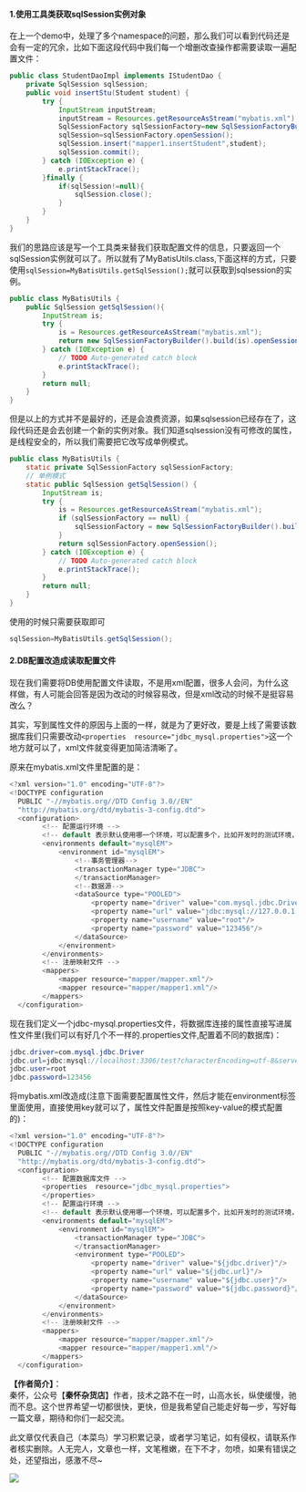 #### 1.使用工具类获取sqlSession实例对象
在上一个demo中，处理了多个namespace的问题，那么我们可以看到代码还是会有一定的冗余，比如下面这段代码中我们每一个增删改查操作都需要读取一遍配置文件：
``` java
public class StudentDaoImpl implements IStudentDao {
    private SqlSession sqlSession;
	public void insertStu(Student student) {
		try {
			InputStream inputStream;
			inputStream = Resources.getResourceAsStream("mybatis.xml");
			SqlSessionFactory sqlSessionFactory=new SqlSessionFactoryBuilder().build(inputStream);
			sqlSession=sqlSessionFactory.openSession();
			sqlSession.insert("mapper1.insertStudent",student);
			sqlSession.commit();
		} catch (IOException e) {
			e.printStackTrace();
		}finally {
		    if(sqlSession!=null){
		        sqlSession.close();
            }
        }
	}
}
```
我们的思路应该是写一个工具类来替我们获取配置文件的信息，只要返回一个sqlSession实例就可以了。所以就有了MyBatisUtils.class,下面这样的方式，只要使用`sqlSession=MyBatisUtils.getSqlSession();`就可以获取到sqlsession的实例。
```java
public class MyBatisUtils {
    public SqlSession getSqlSession(){
        InputStream is;
        try {
            is = Resources.getResourceAsStream("mybatis.xml");
            return new SqlSessionFactoryBuilder().build(is).openSession();
        } catch (IOException e) {
            // TODO Auto-generated catch block
            e.printStackTrace();
        }
        return null;
    }
}
```
但是以上的方式并不是最好的，还是会浪费资源，如果sqlsession已经存在了，这段代码还是会去创建一个新的实例对象。我们知道sqlsession没有可修改的属性，是线程安全的，所以我们需要把它改写成单例模式。
``` java
public class MyBatisUtils {
    static private SqlSessionFactory sqlSessionFactory;
    // 单例模式
    static public SqlSession getSqlSession() {
        InputStream is;
        try {
            is = Resources.getResourceAsStream("mybatis.xml");
            if (sqlSessionFactory == null) {
                sqlSessionFactory = new SqlSessionFactoryBuilder().build(is);
            }
            return sqlSessionFactory.openSession();
        } catch (IOException e) {
            // TODO Auto-generated catch block
            e.printStackTrace();
        }
        return null;
    }
}
```
使用的时候只需要获取即可
```java
sqlSession=MyBatisUtils.getSqlSession();
```
#### 2.DB配置改造成读取配置文件
现在我们需要将DB使用配置文件读取，不是用xml配置，很多人会问，为什么这样做，有人可能会回答是因为改动的时候容易改，但是xml改动的时候不是挺容易改么？

其实，写到属性文件的原因与上面的一样，就是为了更好改，要是上线了需要该数据库我们只需要改动`<properties  resource="jdbc_mysql.properties">`这一个地方就可以了，xml文件就变得更加简洁清晰了。

原来在mybatis.xml文件里配置的是：
``` java
<?xml version="1.0" encoding="UTF-8"?>
<!DOCTYPE configuration
  PUBLIC "-//mybatis.org//DTD Config 3.0//EN"
  "http://mybatis.org/dtd/mybatis-3-config.dtd">
  <configuration>
  		<!-- 配置运行环境 -->
  		<!-- default 表示默认使用哪一个环境，可以配置多个，比如开发时的测试环境，上线后的正式环境等 -->
  		<environments default="mysqlEM">
  			<environment id="mysqlEM">
                <!--事务管理器-->
  				<transactionManager type="JDBC">		
  				</transactionManager>
                <!--数据源-->
  				<dataSource type="POOLED">
  					<property name="driver" value="com.mysql.jdbc.Driver"/>
  					<property name="url" value="jdbc:mysql://127.0.0.1:3306/test"/>
  					<property name="username" value="root"/>
  					<property name="password" value="123456"/>
  				</dataSource>
  			</environment>
  		</environments>
  		<!-- 注册映射文件 -->
  		<mappers>
  			<mapper resource="mapper/mapper.xml"/>
            <mapper resource="mapper/mapper1.xml"/>
  		</mappers>
  </configuration>
```
现在我们定义一个jdbc-mysql.properties文件，将数据库连接的属性直接写进属性文件里(我们可以有好几个不一样的.properties文件,配置着不同的数据库)：

``` java
jdbc.driver=com.mysql.jdbc.Driver
jdbc.url=jdbc:mysql://localhost:3306/test?characterEncoding=utf-8&serverTimezone=UTC
jdbc.user=root
jdbc.password=123456
```

将mybatis.xml改造成(注意下面需要配置属性文件，然后才能在environment标签里面使用，直接使用key就可以了，属性文件配置是按照key-value的模式配置的)：

``` java
<?xml version="1.0" encoding="UTF-8"?>
<!DOCTYPE configuration
  PUBLIC "-//mybatis.org//DTD Config 3.0//EN"
  "http://mybatis.org/dtd/mybatis-3-config.dtd">
  <configuration>
        <!-- 配置数据库文件 -->
        <properties  resource="jdbc_mysql.properties">
        </properties>
  		<!-- 配置运行环境 -->
  		<!-- default 表示默认使用哪一个环境，可以配置多个，比如开发时的测试环境，上线后的正式环境等 -->
  		<environments default="mysqlEM">
            <environment id="mysqlEM">
                <transactionManager type="JDBC">
                </transactionManager>
                <environment type="POOLED">
                    <property name="driver" value="${jdbc.driver}"/>
                    <property name="url" value="${jdbc.url}"/>
                    <property name="username" value="${jdbc.user}"/>
                    <property name="password" value="${jdbc.password}"/>
                </dataSource>
            </environment>
  		</environments>
  		<!-- 注册映射文件 -->
  		<mappers>
  			<mapper resource="mapper/mapper.xml"/>
            <mapper resource="mapper/mapper1.xml"/>
  		</mappers>
  </configuration>
```

**【作者简介】**：  
秦怀，公众号【**秦怀杂货店**】作者，技术之路不在一时，山高水长，纵使缓慢，驰而不息。这个世界希望一切都很快，更快，但是我希望自己能走好每一步，写好每一篇文章，期待和你们一起交流。

此文章仅代表自己（本菜鸟）学习积累记录，或者学习笔记，如有侵权，请联系作者核实删除。人无完人，文章也一样，文笔稚嫩，在下不才，勿喷，如果有错误之处，还望指出，感激不尽~ 


![](https://markdownpicture.oss-cn-qingdao.aliyuncs.com/blog/20201012000828.png)